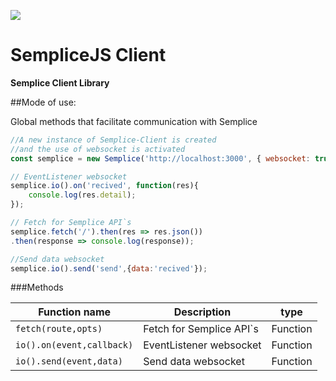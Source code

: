 ![](http://subirimagen.me/uploads/20190128131637.png)
# SempliceJS Client

**Semplice Client Library**




##Mode of use:

Global methods that facilitate communication with Semplice


```javascript
//A new instance of Semplice-Client is created 
//and the use of websocket is activated
const semplice = new Semplice('http://localhost:3000', { websocket: true } );

// EventListener websocket
semplice.io().on('recived', function(res){
	console.log(res.detail);
});

// Fetch for Semplice API`s
semplice.fetch('/').then(res => res.json())
.then(response => console.log(response));

//Send data websocket
semplice.io().send('send',{data:'recived'});

```
                    
###Methods
                    
| Function name | Description                    | type
| ------------- | ------------------------------ | --------------------------------- |
| `fetch(route,opts)`      | Fetch for Semplice API`s       | Function
| `io().on(event,callback)`   | EventListener websocket    | Function
| `io().send(event,data)`   |Send data websocket   | Function

